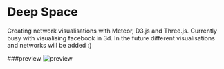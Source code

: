 Deep Space
======================

Creating network visualisations with Meteor, D3.js and Three.js. Currently busy with visualising facebook in 3d. In the future different visualisations and networks will be added :)

###preview
![preview](http://i62.tinypic.com/33f9vmt.png)
